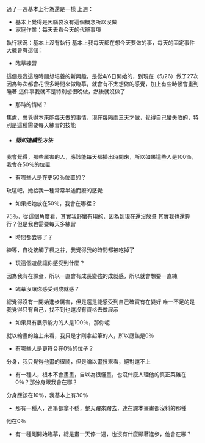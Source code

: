 過了一週基本上行為還是一樣
上週：
- 基本上覺得是因腦袋沒有這個概念所以沒做
- 家庭作業：每天去看今天的代辦事項

執行狀況：基本上沒有執行
基本上我每天都在想今天要做的事，每天的固定事件大概會有這個：
- 臨摹練習

這個是我這段時間想培養的新興趣，是從4/6日開始的，到現在（5/26）做了27次
因為每次都會花很多時間來做臨摹，就會有不太想做的感覺，加上有些時候會畫到睡著
這件事我就不是特別想很晚做，然後就沒做了
- 那時的情緒？

焦慮，會覺得本來能每天做的事情，現在每隔兩三天才做，覺得自己蠻失敗的，特別是這種需要每天練習的技能

- ##### 認知連續性方法

我會覺得，那些厲害的人，應該能每天都播出時間來，所以如果這些人是100％，我會在50％的位置
- 有哪些人是在更50％位置的？

玟瑄吧，她給我一種常常半途而廢的感覺
- 如果把她放在50％，我會在哪裡？

75％，從這個角度看，其實我野蠻有用的，因為到現在還沒放棄
其實我也還算行？但是我也需要每天多練習

- 時間都去哪了？

練等，自從接觸了楓之谷，我覺得我的時間都被吃掉了
- 玩這個遊戲讓你感受到什麼？

因為我有在課金，所以一直會有成長變強的成就感，所以就會想要一直練
- 臨摹沒讓你感受到成就感？

總覺得沒有一開始進步厲害，但是還是能感受到自己確實有在變好
唯一不足的是我覺得只有自己，找不到也還沒有資格去做展示
- 如果具有展示能力的人是100％，那你呢

就以繪畫的路上來看，我只是才剛拿起筆的人，所以應該是0％
- 有哪些人是更符合在0％的位子？

分身，我只覺得他畫的很鬧，但是論以畫技來看，絕對還不上

- 有一種人，根本不會畫畫，自以為很懂畫，也沒什麼人理他的真正菜雞在0％？那分身跟我會在哪？

分身應該在10％，我基本上有30％
- 那有一種人，連筆都拿不穩，整天蹭來蹭去，連在課本畫畫都沒料的那種

他在0％
- 有一種剛開始臨摹，總是畫一天停一週，也沒有什麼顯著進步，他會在哪？

